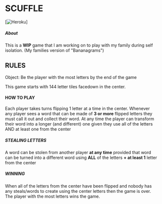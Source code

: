 # SCUFFLE
[![Heroku](http://heroku-badge.herokuapp.com/?app=angularjs-crypto&style=flat&svg=1)]

##### About
This is a <b>WIP</b> game that I am working on to play with my family during self isolation. (My families version of "Bananagrams")

## RULES
Object: Be the player with the most letters by the end of the game

This game starts with 144 letter tiles facedown in the center.

#### HOW TO PLAY
Each player takes turns flipping 1 letter at a time in the center. Whenever any player sees a word that can be made of <b>3 or more</b> flipped letters they must call it out and collect their word. At any time the player can transform their word into a longer (and different) one given they use all of the letters AND at least one from the center

##### STEALING LETTERS
A word can be stolen from another player <b>at any time</b> provided that word can be turned into a different word using <b>ALL</b> of the letters <b>+ at least 1</b> letter from the center

##### WINNING
When all of the letters from the center have been flipped and nobody has any steals/words to create using the center letters then the game is over. The player with the most letters wins the game.